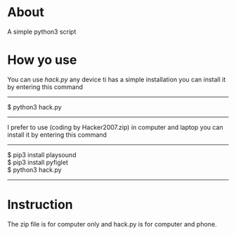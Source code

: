 # About 
A simple python3 script 
# How yo use 
You can use *hack.py* any device ti has a simple installation you can install it by entering 
this command 
____
$ python3 hack.py 
____
I prefer to use (coding by Hacker2007.zip) in computer and laptop 
you can install it by entering this command 
______
$ pip3 install playsound <br>
$ pip3 install pyfiglet <br>
$ python3 hack.py
______
# Instruction
The zip file  is for computer only and hack.py is for computer and 
phone.
